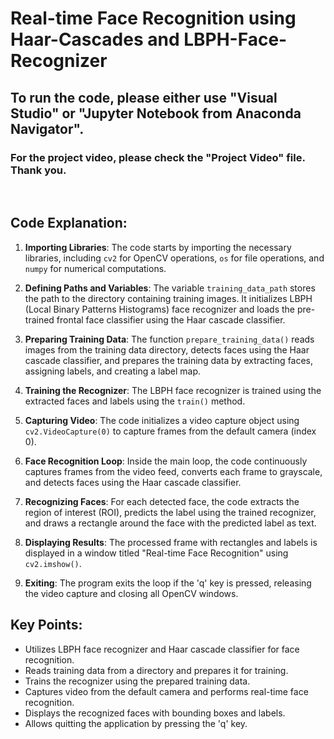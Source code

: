 # Real-time Face Recognition using Haar-Cascades and LBPH-Face-Recognizer

## To run the code, please either use "Visual Studio" or "Jupyter Notebook from Anaconda Navigator".

### For the project video, please check the "Project Video" file. Thank you.

<br>

## Code Explanation:

1. **Importing Libraries**: The code starts by importing the necessary libraries, including `cv2` for OpenCV operations, `os` for file operations, and `numpy` for numerical computations.

2. **Defining Paths and Variables**: The variable `training_data_path` stores the path to the directory containing training images. It initializes LBPH (Local Binary Patterns Histograms) face recognizer and loads the pre-trained frontal face classifier using the Haar cascade classifier.

3. **Preparing Training Data**: The function `prepare_training_data()` reads images from the training data directory, detects faces using the Haar cascade classifier, and prepares the training data by extracting faces, assigning labels, and creating a label map.

4. **Training the Recognizer**: The LBPH face recognizer is trained using the extracted faces and labels using the `train()` method.

5. **Capturing Video**: The code initializes a video capture object using `cv2.VideoCapture(0)` to capture frames from the default camera (index 0).

6. **Face Recognition Loop**: Inside the main loop, the code continuously captures frames from the video feed, converts each frame to grayscale, and detects faces using the Haar cascade classifier.

7. **Recognizing Faces**: For each detected face, the code extracts the region of interest (ROI), predicts the label using the trained recognizer, and draws a rectangle around the face with the predicted label as text.

8. **Displaying Results**: The processed frame with rectangles and labels is displayed in a window titled "Real-time Face Recognition" using `cv2.imshow()`.

9. **Exiting**: The program exits the loop if the 'q' key is pressed, releasing the video capture and closing all OpenCV windows.


## Key Points:

- Utilizes LBPH face recognizer and Haar cascade classifier for face recognition.
- Reads training data from a directory and prepares it for training.
- Trains the recognizer using the prepared training data.
- Captures video from the default camera and performs real-time face recognition.
- Displays the recognized faces with bounding boxes and labels.
- Allows quitting the application by pressing the 'q' key.
